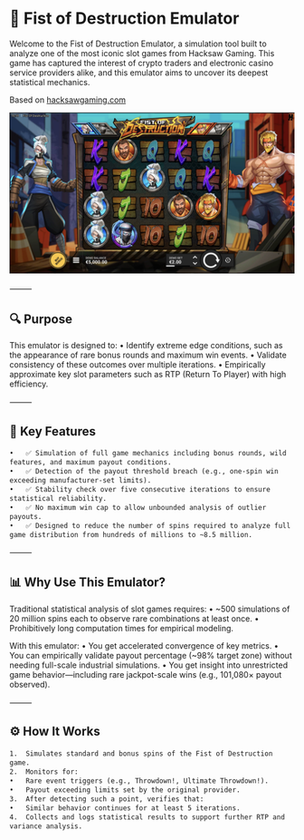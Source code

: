 # 🎰 Fist of Destruction Emulator

Welcome to the Fist of Destruction Emulator, a simulation tool built to analyze one of the most iconic slot games from Hacksaw Gaming. This game has captured the interest of crypto traders and electronic casino service providers alike, and this emulator aims to uncover its deepest statistical mechanics.

Based on 
[hacksawgaming.com](https://www.hacksawgaming.com/games/fist-of-destruction)


![Game View](_res/FOD_face.jpeg)

⸻

## 🔍 Purpose

This emulator is designed to:
	•	Identify extreme edge conditions, such as the appearance of rare bonus rounds and maximum win events.
	•	Validate consistency of these outcomes over multiple iterations.
	•	Empirically approximate key slot parameters such as RTP (Return To Player) with high efficiency.

⸻

## 🎯 Key Features
	•	✅ Simulation of full game mechanics including bonus rounds, wild features, and maximum payout conditions.
	•	✅ Detection of the payout threshold breach (e.g., one-spin win exceeding manufacturer-set limits).
	•	✅ Stability check over five consecutive iterations to ensure statistical reliability.
	•	✅ No maximum win cap to allow unbounded analysis of outlier payouts.
	•	✅ Designed to reduce the number of spins required to analyze full game distribution from hundreds of millions to ~8.5 million.

⸻

## 📊 Why Use This Emulator?

Traditional statistical analysis of slot games requires:
	•	~500 simulations of 20 million spins each to observe rare combinations at least once.
	•	Prohibitively long computation times for empirical modeling.

With this emulator:
	•	You get accelerated convergence of key metrics.
	•	You can empirically validate payout percentage (~98% target zone) without needing full-scale industrial simulations.
	•	You get insight into unrestricted game behavior—including rare jackpot-scale wins (e.g., 101,080× payout observed).

⸻

## ⚙️ How It Works
	1.	Simulates standard and bonus spins of the Fist of Destruction game.
	2.	Monitors for:
	•	Rare event triggers (e.g., Throwdown!, Ultimate Throwdown!).
	•	Payout exceeding limits set by the original provider.
	3.	After detecting such a point, verifies that:
	•	Similar behavior continues for at least 5 iterations.
	4.	Collects and logs statistical results to support further RTP and variance analysis.
